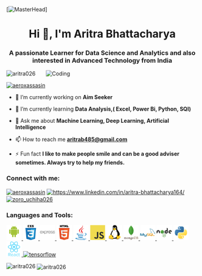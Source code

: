 [![MasterHead](https://www.mygreatlearning.com/blog/wp-content/uploads/2019/09/What-is-data-science-2.jpg)]
<h1 align="center">Hi 👋, I'm Aritra Bhattacharya</h1>
<h3 align="center">A passionate Learner for Data Science and Analytics and also interested in Advanced Technology from India</h3>
<img align="right" alt="Coding" width="400" src="[https://camo.githubusercontent.com/19db51af5f90f1b152bc0b9078f5fe97053955be5074f03f17019c70345bdcdb/68747470733a2f2f6d69726f2e6d656469756d2e636f6d2f6d61782f313336302f302a37513379765349765f7430696f4a2d5a2e676966](https://www.mygreatlearning.com/blog/wp-content/uploads/2019/09/What-is-data-science-2.jpg)">
<p align="left"> <img src="https://komarev.com/ghpvc/?username=aritra026&label=Profile%20views&color=0e75b6&style=flat" alt="aritra026" /> </p>

<p align="left"> <a href="https://twitter.com/aeroxassasin" target="blank"><img src="https://img.shields.io/twitter/follow/aeroxassasin?logo=twitter&style=for-the-badge" alt="aeroxassasin" /></a> </p>

- 🔭 I’m currently working on **Aim Seeker**

- 🌱 I’m currently learning **Data Analysis,( Excel, Power Bi, Python, SQl)**

- 💬 Ask me about **Machine Learning, Deep Learning, Artificial Intelligence**

- 📫 How to reach me **aritrab485@gmail.com**

- ⚡ Fun fact **I like to make people smile and can be a good adviser sometimes. Always try to help my friends.**

<h3 align="left">Connect with me:</h3>
<p align="left">
<a href="https://twitter.com/aeroxassasin" target="blank"><img align="center" src="https://raw.githubusercontent.com/rahuldkjain/github-profile-readme-generator/master/src/images/icons/Social/twitter.svg" alt="aeroxassasin" height="30" width="40" /></a>
<a href="https://linkedin.com/in/https://www.linkedin.com/in/aritra-bhattacharya164/" target="blank"><img align="center" src="https://raw.githubusercontent.com/rahuldkjain/github-profile-readme-generator/master/src/images/icons/Social/linked-in-alt.svg" alt="https://www.linkedin.com/in/aritra-bhattacharya164/" height="30" width="40" /></a>
<a href="https://instagram.com/zoro_uchiha026" target="blank"><img align="center" src="https://raw.githubusercontent.com/rahuldkjain/github-profile-readme-generator/master/src/images/icons/Social/instagram.svg" alt="zoro_uchiha026" height="30" width="40" /></a>
</p>

<h3 align="left">Languages and Tools:</h3>
<p align="left"> <a href="https://developer.android.com" target="_blank" rel="noreferrer"> <img src="https://raw.githubusercontent.com/devicons/devicon/master/icons/android/android-original-wordmark.svg" alt="android" width="40" height="40"/> </a> <a href="https://www.w3schools.com/css/" target="_blank" rel="noreferrer"> <img src="https://raw.githubusercontent.com/devicons/devicon/master/icons/css3/css3-original-wordmark.svg" alt="css3" width="40" height="40"/> </a> <a href="https://expressjs.com" target="_blank" rel="noreferrer"> <img src="https://raw.githubusercontent.com/devicons/devicon/master/icons/express/express-original-wordmark.svg" alt="express" width="40" height="40"/> </a> <a href="https://www.w3.org/html/" target="_blank" rel="noreferrer"> <img src="https://raw.githubusercontent.com/devicons/devicon/master/icons/html5/html5-original-wordmark.svg" alt="html5" width="40" height="40"/> </a> <a href="https://www.java.com" target="_blank" rel="noreferrer"> <img src="https://raw.githubusercontent.com/devicons/devicon/master/icons/java/java-original.svg" alt="java" width="40" height="40"/> </a> <a href="https://developer.mozilla.org/en-US/docs/Web/JavaScript" target="_blank" rel="noreferrer"> <img src="https://raw.githubusercontent.com/devicons/devicon/master/icons/javascript/javascript-original.svg" alt="javascript" width="40" height="40"/> </a> <a href="https://www.linux.org/" target="_blank" rel="noreferrer"> <img src="https://raw.githubusercontent.com/devicons/devicon/master/icons/linux/linux-original.svg" alt="linux" width="40" height="40"/> </a> <a href="https://www.mongodb.com/" target="_blank" rel="noreferrer"> <img src="https://raw.githubusercontent.com/devicons/devicon/master/icons/mongodb/mongodb-original-wordmark.svg" alt="mongodb" width="40" height="40"/> </a> <a href="https://www.mysql.com/" target="_blank" rel="noreferrer"> <img src="https://raw.githubusercontent.com/devicons/devicon/master/icons/mysql/mysql-original-wordmark.svg" alt="mysql" width="40" height="40"/> </a> <a href="https://nodejs.org" target="_blank" rel="noreferrer"> <img src="https://raw.githubusercontent.com/devicons/devicon/master/icons/nodejs/nodejs-original-wordmark.svg" alt="nodejs" width="40" height="40"/> </a> <a href="https://www.python.org" target="_blank" rel="noreferrer"> <img src="https://raw.githubusercontent.com/devicons/devicon/master/icons/python/python-original.svg" alt="python" width="40" height="40"/> </a> <a href="https://reactjs.org/" target="_blank" rel="noreferrer"> <img src="https://raw.githubusercontent.com/devicons/devicon/master/icons/react/react-original-wordmark.svg" alt="react" width="40" height="40"/> </a> <a href="https://www.tensorflow.org" target="_blank" rel="noreferrer"> <img src="https://www.vectorlogo.zone/logos/tensorflow/tensorflow-icon.svg" alt="tensorflow" width="40" height="40"/> </a> </p>

<p><img align="left" src="https://github-readme-stats.vercel.app/api/top-langs?username=aritra026&show_icons=true&locale=en&layout=compact" alt="aritra026" /></p>

<p>&nbsp;<img align="center" src="https://github-readme-stats.vercel.app/api?username=aritra026&show_icons=true&locale=en" alt="aritra026" /></p>

